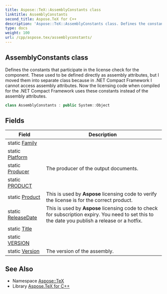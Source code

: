 ```yaml
---
title: Aspose::TeX::AssemblyConstants class
linktitle: AssemblyConstants
second_title: Aspose.TeX for C++
description: 'Aspose::TeX::AssemblyConstants class. Defines the constants that participate in the license check for the component. These used to be defined directly as assembly attributes, but I moved them into separate class because in .NET Compact Framework I cannot access assembly attributes. Now the licensing code when compiled for the .NET Compact Framework uses these constants instead of the assembly attributes in C++.'
type: docs
weight: 100
url: /cpp/aspose.tex/assemblyconstants/
---
```

## AssemblyConstants class


Defines the constants that participate in the license check for the component. These used to be defined directly as assembly attributes, but I moved them into separate class because in .NET Compact Framework I cannot access assembly attributes. Now the licensing code when compiled for the .NET Compact Framework uses these constants instead of the assembly attributes.

```cpp
class AssemblyConstants : public System::Object
```

## Fields

| Field | Description |
| --- | --- |
| static [Family](./family/) |  |
| static [Platform](./platform/) |  |
| static [Producer](./producer/) | The producer of the output documents. |
| static [PRODUCT](./product/) |  |
| static [Product](./product/) | This is used by **Aspose** licensing code to verify the license is for the correct product. |
| static [ReleaseDate](./releasedate/) | This is used by **Aspose** licensing code to check for subscription expiry. You need to set this to the date you publish a release or a hotfix. |
| static [Title](./title/) |  |
| static [VERSION](./version/) |  |
| static [Version](./version/) | The version of the assembly. |
## See Also

* Namespace [Aspose::TeX](../)
* Library [Aspose.TeX for C++](../../)
